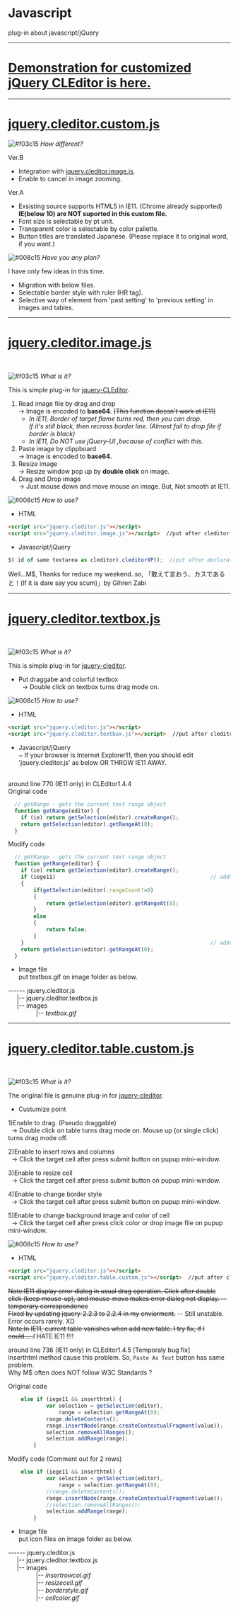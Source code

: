 # Javascript
plug-in about javascript/jQuery<br>
***

# <a href="http://uritajp.wixsite.com/cleditor-custom">Demonstration for customized jQuery CLEditor is here.</a>

***

# <a href="jquery.cleditor.custom.js">jquery.cleditor.custom.js</a><br>

![#f03c15](https://placehold.it/15/f03c15/000000?text=+)
<i> How different? </i>

Ver.B
<ul>
	<li> Integration with <a href="#cleditor_image">jquery.cleditor.image.js</a>.</li>
	<li> Enable to cancel in image zooming.</li>
</ul>
Ver.A
<ul>
	<li> Exsisting source supports HTML5 in IE11. (Chrome already supported) <br>
		<b>IE(below 10) are NOT suported in this custom file.</b>
	</li>
	<li> Font size is selectable by pt unit. </li>
	<li> Transparent color is selectable by color pallette. </li>
	<li> Button titles are translated Japanese. (Please replace it to original word, if you want.) </li>
</ul>

![#008c15](https://placehold.it/15/008c15/000000?text=+)
<i> Have you any plan? </i>

I have only few ideas in this time.

<ul>
	<li> Migration with below files. </li>
	<li> Selectable border style with ruler (HR tag). </li>
	<li> Selective way of element from 'past setting' to 'previous setting' in images and tables. </li>
</ul>


***
# <a href="jquery.cleditor.image.js" name="cleditor_image">jquery.cleditor.image.js</a><br>
<br>

![#f03c15](https://placehold.it/15/f03c15/000000?text=+)
<em> What is it? </em><br>

 This is simple plug-in for <a href="https://premiumsoftware.net/cleditor">jquery-CLEditor</a>.
 
1) Read image file by drag and drop<br>
	-> Image is encoded to **base64**. <s> [This function doesn't work at IE11] </s><br>
	<ul>
		<li>
			<i> In IE11, Border of target flame turns red, then you can drop.</i><br>
			<i> If it's still black, then recross border line. (Almost fail to drop file if border is black)</i><br>
		</li>
		<li>
			<i> In IE11, Do NOT use jQuery-UI ,because of conflict with this. </i>
		</li>
	</ul>
2) Paste image by clippboard<br>
	-> Image is encoded to **base64**.
3) Resize image <br>
	-> Resize window pop up by **double click** on image.
4) Drag and Drop image <br>
	-> Just mouse down and move mouse on image. But, Not smooth at IE11.
		
![#008c15](https://placehold.it/15/008c15/000000?text=+)
<em> How to use?</em><br>
- HTML

```HTML
<script src="jquery.cleditor.js"></script>
<script src="jquery.cleditor.image.js"></script>  //put after cleditor
```

- Javascript/jQuery 

```javascript
$( id of same textarea as cleditor).cleditorXP();  //put after declaration of cleditor
```

Well...M$, Thanks for reduce my weekend..so, 「敢えて言おう、カスであると！(If it is dare say you scum)」by Gihren Zabi
***
# <a href="jquery.cleditor.textbox.js" id="cleditor_textbox">jquery.cleditor.textbox.js</a><br>
<br>

![#f03c15](https://placehold.it/15/f03c15/000000?text=+)
<em> What is it? </em><br>

 This is simple plug-in for <a href="https://premiumsoftware.net/cleditor">jquery-cleditor</a>.
- Put draggabe and colorful textbox <br>
&nbsp;&nbsp;-> Double click on textbox turns drag mode on.

![#008c15](https://placehold.it/15/008c15/000000?text=+)
<em> How to use?</em><br>
- HTML

```HTML
<script src="jquery.cleditor.js"></script>
<script src="jquery.cleditor.textbox.js"></script>  //put after cleditor
```

- Javascript/jQuery <br>
~ If your browser is Internet Explorer11, then you should edit 'jquery.cleditor.js' as below OR THROW IE11 AWAY.
<br>
around line 770 (IE11 only) in CLEditor1.4.4<br>
Original code

```javascript
  // getRange - gets the current text range object
  function getRange(editor) {
    if (ie) return getSelection(editor).createRange();
    return getSelection(editor).getRangeAt(0);
  }
```

Modify code

```javascript
  // getRange - gets the current text range object
  function getRange(editor) {
    if (ie) return getSelection(editor).createRange();
	if (iege11)                                                 // addtion (start)
	{
		if(getSelection(editor).rangeCount!=0)
		{
			return getSelection(editor).getRangeAt(0);
		}
		else
		{
			return false;
		}
	}                                                           // addtion (end)
    return getSelection(editor).getRangeAt(0);
  }
```


- Image file <br>
  put textbox.gif on image folder as below.<br>
  
\------ jquery.cleditor.js<br>
&nbsp;&nbsp;&nbsp;&nbsp;&nbsp;|-- jquery.cleditor.textbox.js<br>
&nbsp;&nbsp;&nbsp;&nbsp;&nbsp;|-- images<br>
&nbsp;&nbsp;&nbsp;&nbsp;&nbsp;&nbsp;&nbsp;&nbsp;&nbsp;&nbsp;&nbsp;&nbsp;&nbsp;&nbsp;&nbsp;&nbsp;|-- <em>textbox.gif</em><br>
***
# <a href="jquery.cleditor.table.custom.js">jquery.cleditor.table.custom.js</a><br>
<br>

![#f03c15](https://placehold.it/15/f03c15/000000?text=+)
<em> What is it? </em><br>

 The original file is genuine plug-in for <a href="https://premiumsoftware.net/cleditor">jquery-cleditor</a>.
- Custumize point <br>

1)Enable to drag. (Pseudo draggable)<br>
&nbsp;&nbsp;-> Double click on table turns drag mode on. Mouse up (or single click) turns drag mode off.

2)Enable to insert rows and columns<br>
&nbsp;&nbsp;-> Click the target cell after press submit button on pupup mini-window.

3)Enable to resize cell<br>
&nbsp;&nbsp;-> Click the target cell after press submit button on pupup mini-window.

4)Enable to change border style<br>
&nbsp;&nbsp;-> Click the target cell after press submit button on pupup mini-window.

5)Enable to change background image and color of cell<br>
&nbsp;&nbsp;-> Click the target cell after press click color or drop image file on pupup mini-window.<br>

![#008c15](https://placehold.it/15/008c15/000000?text=+)
<em> How to use?</em><br>
- HTML

```HTML
<script src="jquery.cleditor.js"></script>
<script src="jquery.cleditor.table.custom.js"></script>  //put after cleditor
```
<s>Note:IE11 display error dialog in usual drag operation.
Click after double click (keep mouse-up), and mouse-move makes error dialog not display. -- temporary correspondence</s><br>
<s>Fixed by updating jquery-2.2.3 to 2.2.4 in my enviorment.</s> -- Still unstable. Error occurs rarely. XD<br>
<s>Note:In IE11, current table vanishes when add new table. I try fix, if I could.....</s>I HATE IE11 !!!!

around line 736 (IE11 only) in CLEditor1.4.5 \[Temporaly bug fix]<br>
Inserthtml method cause this problem. So, `Paste As Text` button has same problem.<br>
Why M$ often does NOT follow W3C Standards ?

Original code

```javascript
	else if (iege11 && inserthtml) {
            var selection = getSelection(editor),
                range = selection.getRangeAt(0);
            range.deleteContents();
            range.insertNode(range.createContextualFragment(value));
            selection.removeAllRanges();
            selection.addRange(range);
        }
```

Modify code (Comment out for 2 rows)

```javascript
	else if (iege11 && inserthtml) {
            var selection = getSelection(editor),
                range = selection.getRangeAt(0);
            //range.deleteContents();
            range.insertNode(range.createContextualFragment(value));
            //selection.removeAllRanges();
            selection.addRange(range);
        }
```
- Image file <br>
  put icon files on image folder as below.<br>
  
\------ jquery.cleditor.js<br>
&nbsp;&nbsp;&nbsp;&nbsp;&nbsp;|-- jquery.cleditor.textbox.js<br>
&nbsp;&nbsp;&nbsp;&nbsp;&nbsp;|-- images<br>
&nbsp;&nbsp;&nbsp;&nbsp;&nbsp;&nbsp;&nbsp;&nbsp;&nbsp;&nbsp;&nbsp;&nbsp;&nbsp;&nbsp;&nbsp;&nbsp;|-- <em>insertrowcol.gif</em><br>
&nbsp;&nbsp;&nbsp;&nbsp;&nbsp;&nbsp;&nbsp;&nbsp;&nbsp;&nbsp;&nbsp;&nbsp;&nbsp;&nbsp;&nbsp;&nbsp;|-- <em>resizecell.gif</em><br>
&nbsp;&nbsp;&nbsp;&nbsp;&nbsp;&nbsp;&nbsp;&nbsp;&nbsp;&nbsp;&nbsp;&nbsp;&nbsp;&nbsp;&nbsp;&nbsp;|-- <em>borderstyle.gif</em><br>
&nbsp;&nbsp;&nbsp;&nbsp;&nbsp;&nbsp;&nbsp;&nbsp;&nbsp;&nbsp;&nbsp;&nbsp;&nbsp;&nbsp;&nbsp;&nbsp;|-- <em>cellcolor.gif</em><br>
